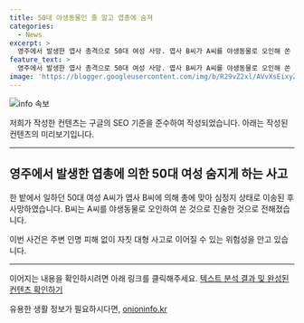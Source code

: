 ```yaml
---
title: 50대 야생동물인 줄 알고 엽총에 숨져
categories:
  - News
excerpt: >
  영주에서 발생한 엽사 총격으로 50대 여성 사망. 엽사 B씨가 A씨를 야생동물로 오인해 쏜 총에 맞아 의식을 잃고 병원으로 이송되었지만 결국 사망하게 됐다. 경찰은 B씨를 조사 중이며 상세한 경위를 확인 중이다. 여성 A씨의 뜻밖의 총격으로 발생한 비극적인 사건.
feature_text: >
  영주에서 발생한 엽사 총격으로 50대 여성 사망. 엽사 B씨가 A씨를 야생동물로 오인해 쏜 총에 맞아 의식을 잃고 병원으로 이송되었지만 결국 사망하게 됐다. 경찰은 B씨를 조사 중이며 상세한 경위를 확인 중이다. 여성 A씨의 뜻밖의 총격으로 발생한 비극적인 사건.
image: 'https://blogger.googleusercontent.com/img/b/R29vZ2xl/AVvXsEixyZcFfHzMRdzZMjFBmAUKJYCLCGyLL1o632UiGVXcaFdKo_bkvkuCioo0uUKlGfBVcT3P84aROyZIXSBEx3Aw5nCQ3pTgDom1WDC4m8eifvWiAmWEEVb4x6G_l8C0QH225ldMjyaFvpxGEBGNO37VmDTDMHGhJPq73UglMfDca1-0aw/s1600/blogspot.png'
---
```


<p><img src="https://blogger.googleusercontent.com/img/b/R29vZ2xl/AVvXsEixyZcFfHzMRdzZMjFBmAUKJYCLCGyLL1o632UiGVXcaFdKo_bkvkuCioo0uUKlGfBVcT3P84aROyZIXSBEx3Aw5nCQ3pTgDom1WDC4m8eifvWiAmWEEVb4x6G_l8C0QH225ldMjyaFvpxGEBGNO37VmDTDMHGhJPq73UglMfDca1-0aw/s1600/blogspot.png" alt="info 속보" /></p>

<p>저희가 작성한 컨텐츠는 구글의 SEO 기준을 준수하여 작성되었습니다. 아래는 작성된 컨텐츠의 미리보기입니다.</p>

<hr />

<h2 data-ke-size="size26">영주에서 발생한 엽총에 의한 50대 여성 숨지게 하는 사고</h2>

<p>한 밭에서 일하던 50대 여성 A씨가 엽사 B씨에 의해 총에 맞아 심정지 상태로 이송된 후 사망하였습니다. B씨는 A씨를 야생동물로 오인하여 쏜 것으로 진술한 것으로 전해졌습니다.</p>

<p data-ke-size="size16">이번 사건은 주변 인명 피해 없이 자칫 대형 사고로 이어질 수 있는 위험성을 안고 있습니다.</p>

<hr />

<p>이어지는 내용을 확인하시려면 아래 링크를 클릭해주세요.
<a href="sandbox://vlsnXdDC#chunk1">텍스트 분석 결과 및 완성된 컨텐츠 확인하기</a></p>
유용한 생활 정보가 필요하시다면, <a href="https://onioninfo.kr" rel="dofollow">onioninfo.kr</a>


